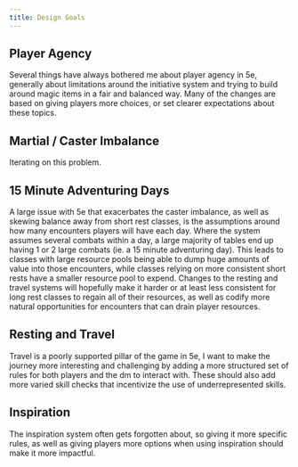 ```yaml
---
title: Design Goals
---
```


## Player Agency
Several things have always bothered me about player agency in 5e, generally about limitations around the initiative system and trying to build around magic items in a fair and balanced way. Many of the changes are based on giving players more choices, or set clearer expectations about these topics.

## Martial / Caster Imbalance
Iterating on this problem.

## 15 Minute Adventuring Days
A large issue with 5e that exacerbates the caster imbalance, as well as skewing balance away from short rest classes, is the assumptions around how many encounters players will have each day. Where the system assumes several combats within a day, a large majority of tables end up having 1 or 2 large combats (ie. a 15 minute adventuring day). This leads to classes with large resource pools being able to dump huge amounts of value into those encounters, while classes relying on more consistent short rests have a smaller resource pool to expend. Changes to the resting and travel systems will hopefully make it harder or at least less consistent for long rest classes to regain all of their resources, as well as codify more natural opportunities for encounters that can drain player resources.

## Resting and Travel
Travel is a poorly supported pillar of the game in 5e, I want to make the journey more interesting and challenging by adding a more structured set of rules for both players and the dm to interact with. These should also add more varied skill checks that incentivize the use of underrepresented skills.

## Inspiration
The inspiration system often gets forgotten about, so giving it more specific rules, as well as giving players more options when using inspiration should make it more impactful.

